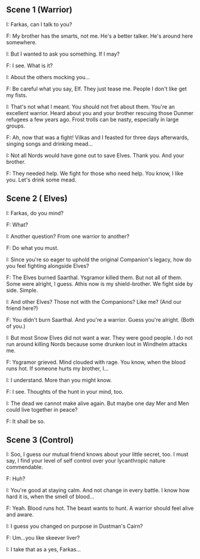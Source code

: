 ## Scene 1 (Warrior)

I: Farkas, can I talk to you?

F: My brother has the smarts, not me. He's a better talker. He's around here somewhere.

I: But I wanted to ask you something. If I may?

F: I see. What is it?

I: About the others mocking you...

F: Be careful what you say, Elf. They just tease me. People I don't like get my fists.

I: That's not what I meant. You should not fret about them. You're an excellent warrior. Heard about you and your brother rescuing those Dunmer refugees a few years ago. Frost trolls can be nasty, especially in large groups.

F: Ah, now that was a fight! Vilkas and I feasted for three days afterwards, singing songs and drinking mead...

I: Not all Nords would have gone out to save Elves. Thank you. And your brother.

F: They needed help. We fight for those who need help. You know, I like you. Let's drink some mead.

## Scene 2 ( Elves)

I: Farkas, do you mind?

F: What?

I: Another question? From one warrior to another?

F: Do what you must.

I: Since you're so eager to uphold the original Companion's legacy, how do you feel fighting alongside Elves?

F: The Elves burned Saarthal. Ysgramor killed them. But not all of them. Some were alright, I guess. Athis now is my shield-brother. We fight side by side. Simple.

I: And other Elves? Those not with the Companions? Like me? (And our friend here?)

F: You didn't burn Saarthal. And you're a warrior. Guess you're alright. (Both of you.)

I: But most Snow Elves did not want a war. They were good people. I do not run around killing Nords because some drunken lout in Windhelm attacks me.

F: Ysgramor grieved. Mind clouded with rage. You know, when the blood runs hot. If someone hurts my brother, I...

I: I understand. More than you might know.

F: I see. Thoughts of the hunt in your mind, too.

I: The dead we cannot make alive again. But maybe one day Mer and Men could live together in peace?

F: It shall be so.

## Scene 3 (Control)

I: Soo, I guess our mutual friend knows about your little secret, too. I must say, I find your level of self control over your lycanthropic nature commendable.

F: Huh?

I: You're good at staying calm. And not change in every battle. I know how hard it is, when the smell of blood...

F: Yeah. Blood runs hot. The beast wants to hunt. A warrior should feel alive and aware.

I: I guess you changed on purpose in Dustman's Cairn?

F: Um...you like skeever liver?

I: I take that as a yes, Farkas...
